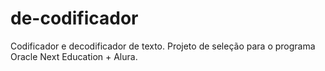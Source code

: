 # de-codificador
Codificador e decodificador de texto. Projeto de seleção para o programa Oracle Next Education + Alura.
